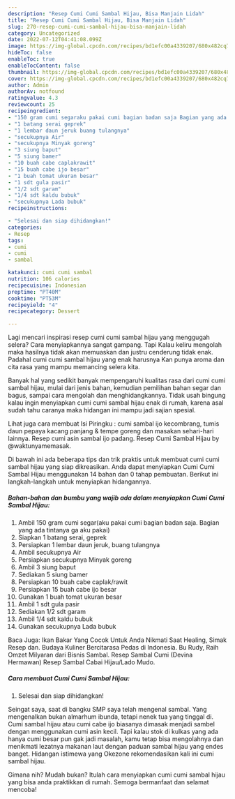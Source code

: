 ```yaml
---
description: "Resep Cumi Cumi Sambal Hijau, Bisa Manjain Lidah"
title: "Resep Cumi Cumi Sambal Hijau, Bisa Manjain Lidah"
slug: 270-resep-cumi-cumi-sambal-hijau-bisa-manjain-lidah
category: Uncategorized
date: 2022-07-12T04:41:08.099Z
image: https://img-global.cpcdn.com/recipes/bd1efc00a4339207/680x482cq70/cumi-cumi-sambal-hijau-foto-resep-utama.jpg
hideToc: false
enableToc: true
enableTocContent: false
thumbnail: https://img-global.cpcdn.com/recipes/bd1efc00a4339207/680x482cq70/cumi-cumi-sambal-hijau-foto-resep-utama.jpg
cover: https://img-global.cpcdn.com/recipes/bd1efc00a4339207/680x482cq70/cumi-cumi-sambal-hijau-foto-resep-utama.jpg
author: Admin
authorAv: notfound
ratingvalue: 4.3
reviewcount: 25
recipeingredient:
- "150 gram cumi segaraku pakai cumi bagian badan saja Bagian yang ada tintanya ga aku pakai"
- "1 batang serai geprek"
- "1 lembar daun jeruk buang tulangnya"
- "secukupnya Air"
- "secukupnya Minyak goreng"
- "3 siung baput"
- "5 siung bamer"
- "10 buah cabe caplakrawit"
- "15 buah cabe ijo besar"
- "1 buah tomat ukuran besar"
- "1 sdt gula pasir"
- "1/2 sdt garam"
- "1/4 sdt kaldu bubuk"
- "secukupnya Lada bubuk"
recipeinstructions:

- "Selesai dan siap dihidangkan!"
categories:
- Resep
tags:
- cumi
- cumi
- sambal

katakunci: cumi cumi sambal 
nutrition: 106 calories
recipecuisine: Indonesian
preptime: "PT40M"
cooktime: "PT53M"
recipeyield: "4"
recipecategory: Dessert

---
```



Lagi mencari inspirasi resep cumi cumi sambal hijau yang menggugah selera? Cara menyiapkannya sangat gampang. Tapi Kalau keliru mengolah maka hasilnya tidak akan memuaskan dan justru cenderung tidak enak. Padahal cumi cumi sambal hijau yang enak harusnya Kan punya aroma dan cita rasa yang mampu memancing selera kita.


Banyak hal yang sedikit banyak mempengaruhi kualitas rasa dari cumi cumi sambal hijau, mulai dari jenis bahan, kemudian pemilihan bahan segar dan bagus, sampai cara mengolah dan menghidangkannya. Tidak usah bingung kalau ingin menyiapkan cumi cumi sambal hijau enak di rumah, karena asal sudah tahu caranya maka hidangan ini mampu jadi sajian spesial.

Lihat juga cara membuat Isi Piringku : cumi sambal ijo kecombrang, tumis daun pepaya kacang panjang &amp; tempe goreng dan masakan sehari-hari lainnya. Resep cumi asin sambal ijo padang. Resep Cumi Sambal Hijau by @waktunyamemasak.


Di bawah ini ada beberapa tips dan trik praktis untuk membuat cumi cumi sambal hijau yang siap dikreasikan. Anda dapat menyiapkan Cumi Cumi Sambal Hijau menggunakan 14 bahan dan 0 tahap pembuatan. Berikut ini langkah-langkah untuk menyiapkan hidangannya.

<!--inarticleads1-->

##### Bahan-bahan dan bumbu yang wajib ada dalam menyiapkan Cumi Cumi Sambal Hijau:

1. Ambil 150 gram cumi segar(aku pakai cumi bagian badan saja. Bagian yang ada tintanya ga aku pakai)
1. Siapkan 1 batang serai, geprek
1. Persiapkan 1 lembar daun jeruk, buang tulangnya
1. Ambil secukupnya Air
1. Persiapkan secukupnya Minyak goreng
1. Ambil 3 siung baput
1. Sediakan 5 siung bamer
1. Persiapkan 10 buah cabe caplak/rawit
1. Persiapkan 15 buah cabe ijo besar
1. Gunakan 1 buah tomat ukuran besar
1. Ambil 1 sdt gula pasir
1. Sediakan 1/2 sdt garam
1. Ambil 1/4 sdt kaldu bubuk
1. Gunakan secukupnya Lada bubuk


Baca Juga: Ikan Bakar Yang Cocok Untuk Anda Nikmati Saat Healing, Simak Resep dan. Budaya Kuliner Bercitarasa Pedas di Indonesia. Bu Rudy, Raih Omzet Milyaran dari Bisnis Sambal. Resep Sambal Cumi (Devina Hermawan) Resep Sambal Cabai Hijau/Lado Mudo. 

<!--inarticleads2-->

##### Cara membuat Cumi Cumi Sambal Hijau:


1. Selesai dan siap dihidangkan!

Seingat saya, saat di bangku SMP saya telah mengenal sambal. Yang mengenalkan bukan almarhum ibunda, tetapi nenek tua yang tinggal di. Cumi sambal hijau atau cumi cabe ijo biasanya dimasak menjadi sambel dengan menggunakan cumi asin kecil. Tapi kalau stok di kulkas yang ada hanya cumi besar pun gak jadi masalah, kamu tetap bisa mengolahnya dan menikmati lezatnya makanan laut dengan paduan sambal hijau yang endes banget. Hidangan istimewa yang Okezone rekomendasikan kali ini cumi sambal hijau. 

Gimana nih? Mudah bukan? Itulah cara menyiapkan cumi cumi sambal hijau yang bisa anda praktikkan di rumah. Semoga bermanfaat dan selamat mencoba!
